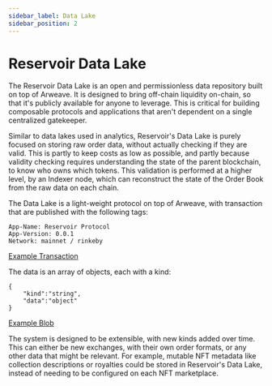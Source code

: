 ```yaml
---
sidebar_label: Data Lake
sidebar_position: 2
---
```


# Reservoir Data Lake

The Reservoir Data Lake is an open and permissionless data repository built on top of Arweave. It is designed to bring off-chain liquidity on-chain, so that it's publicly available for anyone to leverage. This is critical for building composable protocols and applications that aren't dependent on a single centralized gatekeeper.

Similar to data lakes used in analytics, Reservoir's Data Lake is purely focused on storing raw order data, without actually checking if they are valid. This is partly to keep costs as low as possible, and partly because validity checking requires understanding the state of the parent blockchain, to know who owns which tokens. This validation is performed at a higher level, by an Indexer node, which can reconstruct the state of the Order Book from the raw data on each chain.

The Data Lake is a light-weight protocol on top of Arweave, with transaction that are published with the following tags:

```
App-Name: Reservoir Protocol
App-Version: 0.0.1  
Network: mainnet / rinkeby  
```

[Example Transaction](https://viewblock.io/arweave/tx/DomOJe5Efye10uJudxLQMubQPQtyFJTTxLoNO0ttjIw)

The data is an array of objects, each with a kind:

```
{
    "kind":"string",
    "data":"object"
}
```

[Example Blob](https://b2ey4jpoir7spnos4jxhoewqgltnapiloikjju6exigtws3nrsga.arweave.net/DomOJe5Efye10uJudxLQMubQPQtyFJTTxLoNO0ttjIw)

The system is designed to be extensible, with new kinds added over time. This can either be new exchanges, with their own order formats, or any other data that might be relevant. For example, mutable NFT metadata like collection descriptions or royalties could be stored in Reservoir's Data Lake, instead of needing to be configured on each NFT marketplace. 
